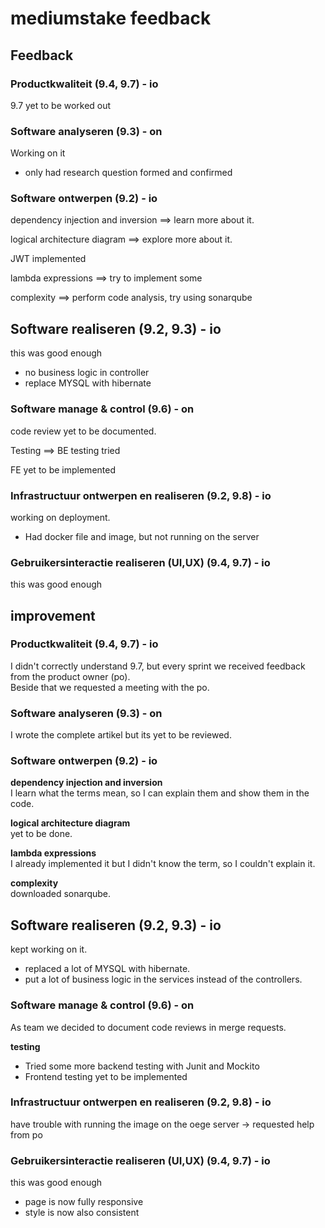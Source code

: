 # mediumstake feedback

## Feedback

### Productkwaliteit (9.4, 9.7) - io
9.7 yet to be worked out

### Software analyseren (9.3) - on
Working on it
- only had research question formed and confirmed

### Software ontwerpen (9.2) - io

dependency injection and inversion ==> learn more about it.

logical architecture diagram ==> explore more about it.

JWT implemented

lambda expressions ==> try to implement some

complexity ==> perform code analysis, try using sonarqube

## Software realiseren (9.2, 9.3) - io
this was good enough
- no business logic in controller
- replace MYSQL with hibernate

### Software manage & control (9.6) - on
code review yet to be documented.

Testing ==> BE testing tried

FE yet to be implemented

### Infrastructuur ontwerpen en realiseren (9.2, 9.8) - io
working on deployment.
- Had docker file and image, but not running on the server

### Gebruikersinteractie realiseren (UI,UX) (9.4, 9.7) - io
this was good enough


## improvement
### Productkwaliteit (9.4, 9.7) - io
I didn't correctly understand 9.7, but every sprint we received feedback from the product owner (po). <br>
Beside that we requested a meeting with the po.

### Software analyseren (9.3) - on
I wrote the complete artikel but its yet to be reviewed.

### Software ontwerpen (9.2) - io
**dependency injection and inversion** <br>
I learn what the terms mean, so I can explain them and show them in the code.

**logical architecture diagram** <br>
yet to be done.

**lambda expressions** <br>
I already implemented it but I didn't know the term, so I couldn't explain it.

**complexity** <br>
downloaded sonarqube.

## Software realiseren (9.2, 9.3) - io
kept working on it.
- replaced a lot of MYSQL with hibernate.
- put a lot of business logic in the services instead of the controllers.

### Software manage & control (9.6) - on
As team we decided to document code reviews in merge requests.

**testing**
- Tried some more backend testing with Junit and Mockito
- Frontend testing yet to be implemented

### Infrastructuur ontwerpen en realiseren (9.2, 9.8) - io
have trouble with running the image on the oege server -> requested help from po

### Gebruikersinteractie realiseren (UI,UX) (9.4, 9.7) - io
this was good enough
- page is now fully responsive
- style is now also consistent


